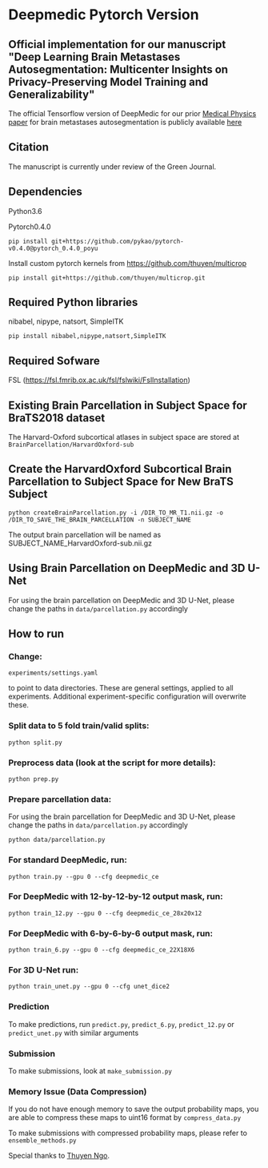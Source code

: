 # Deepmedic Pytorch Version

## Official implementation for our manuscript "Deep Learning Brain Metastases Autosegmentation: Multicenter Insights on Privacy-Preserving Model Training and Generalizability"

The official Tensorflow version of DeepMedic for our prior [Medical Physics paper](https://doi.org/10.1002/mp.15863) for brain metastases autosegmentation is publicly available [here](https://github.com/YixingHuang/DeepMedicPlus)

## Citation

The manuscript is currently under review of the Green Journal.


## Dependencies

Python3.6

Pytorch0.4.0

`pip install git+https://github.com/pykao/pytorch-v0.4.0@pytorch_0.4.0_poyu`

Install custom pytorch kernels from https://github.com/thuyen/multicrop

`pip install git+https://github.com/thuyen/multicrop.git`

## Required Python libraries

nibabel, nipype, natsort, SimpleITK

`pip install nibabel,nipype,natsort,SimpleITK`

## Required Sofware

FSL (https://fsl.fmrib.ox.ac.uk/fsl/fslwiki/FslInstallation)

## Existing Brain Parcellation in Subject Space for BraTS2018 dataset

The Harvard-Oxford subcortical atlases in subject space are stored at `BrainParcellation/HarvardOxford-sub`

## Create the HarvardOxford Subcortical Brain Parcellation to Subject Space for New BraTS Subject

```
python createBrainParcellation.py -i /DIR_TO_MR_T1.nii.gz -o /DIR_TO_SAVE_THE_BRAIN_PARCELLATION -n SUBJECT_NAME
```

The output brain parcellation will be named as SUBJECT_NAME_HarvardOxford-sub.nii.gz

## Using Brain Parcellation on DeepMedic and 3D U-Net

For using the brain parcellation on DeepMedic and 3D U-Net, please change the paths in `data/parcellation.py` accordingly

## How to run

### Change:

```
experiments/settings.yaml
```

to point to data directories. These are general settings, applied to all
experiments. Additional experiment-specific configuration will overwrite
these.

### Split data to 5 fold train/valid splits:

```
python split.py
```

### Preprocess data (look at the script for more details):

```
python prep.py
```

### Prepare parcellation data:

For using the brain parcellation for DeepMedic and 3D U-Net, please change the paths in `data/parcellation.py` accordingly

```
python data/parcellation.py
```

### For standard DeepMedic, run:
```
python train.py --gpu 0 --cfg deepmedic_ce
```

### For DeepMedic with 12-by-12-by-12 output mask, run: 
```
python train_12.py --gpu 0 --cfg deepmedic_ce_28x20x12
```

### For DeepMedic with 6-by-6-by-6 output mask, run: 
```
python train_6.py --gpu 0 --cfg deepmedic_ce_22X18X6
```

### For 3D U-Net run:
```
python train_unet.py --gpu 0 --cfg unet_dice2
```

### Prediction

To make predictions, run `predict.py`, `predict_6.py`, `predict_12.py` or `predict_unet.py` with similar arguments

### Submission

To make submissions, look at `make_submission.py`

### Memory Issue (Data Compression)

If you do not have enough memory to save the output probability maps, you are able to compress these maps to uint16 format by `compress_data.py`

To make submissions with compressed probability maps, please refer to `ensemble_methods.py`



Special thanks to [Thuyen Ngo](https://github.com/thuyen).
